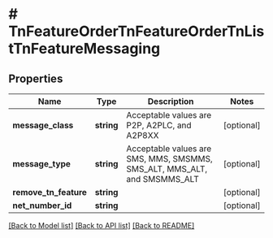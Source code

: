 # # TnFeatureOrderTnFeatureOrderTnListTnFeatureMessaging

## Properties

Name | Type | Description | Notes
------------ | ------------- | ------------- | -------------
**message_class** | **string** | Acceptable values are P2P, A2PLC, and A2P8XX | [optional]
**message_type** | **string** | Acceptable values are SMS, MMS, SMSMMS, SMS_ALT, MMS_ALT, and SMSMMS_ALT | [optional]
**remove_tn_feature** | **string** |  | [optional]
**net_number_id** | **string** |  | [optional]

[[Back to Model list]](../../README.md#models) [[Back to API list]](../../README.md#endpoints) [[Back to README]](../../README.md)
